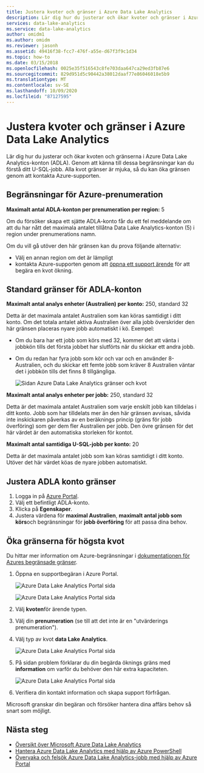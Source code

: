 ```yaml
---
title: Justera kvoter och gränser i Azure Data Lake Analytics
description: Lär dig hur du justerar och ökar kvoter och gränser i Azure Data Lake Analytics-konton (ADLA).
services: data-lake-analytics
ms.service: data-lake-analytics
author: omidm1
ms.author: omidm
ms.reviewer: jasonh
ms.assetid: 49416f38-fcc7-476f-a55e-d67f3f9c1d34
ms.topic: how-to
ms.date: 03/15/2018
ms.openlocfilehash: 0025e35f516543c8fe703daa647ca29ed3fb87e6
ms.sourcegitcommit: 829d951d5c90442a38012daaf77e86046018e5b9
ms.translationtype: MT
ms.contentlocale: sv-SE
ms.lasthandoff: 10/09/2020
ms.locfileid: "87127595"
---
```

# <a name="adjust-quotas-and-limits-in-azure-data-lake-analytics"></a>Justera kvoter och gränser i Azure Data Lake Analytics

Lär dig hur du justerar och ökar kvoten och gränserna i Azure Data Lake Analytics-konton (ADLA). Genom att känna till dessa begränsningar kan du förstå ditt U-SQL-jobb. Alla kvot gränser är mjuka, så du kan öka gränsen genom att kontakta Azure-supporten.

## <a name="azure-subscriptions-limits"></a>Begränsningar för Azure-prenumeration

**Maximalt antal ADLA-konton per prenumeration per region:**  5

Om du försöker skapa ett sjätte ADLA-konto får du ett fel meddelande om att du har nått det maximala antalet tillåtna Data Lake Analytics-konton (5) i region under prenumerations namn.

Om du vill gå utöver den här gränsen kan du prova följande alternativ:
* Välj en annan region om det är lämpligt
* kontakta Azure-supporten genom att [öppna ett support ärende](#increase-maximum-quota-limits) för att begära en kvot ökning.

## <a name="default-adla-account-limits"></a>Standard gränser för ADLA-konton

**Maximalt antal analys enheter (Australien) per konto:** 250, standard 32

Detta är det maximala antalet Australien som kan köras samtidigt i ditt konto. Om det totala antalet aktiva Australien över alla jobb överskrider den här gränsen placeras nyare jobb automatiskt i kö. Exempel:

* Om du bara har ett jobb som körs med 32, kommer det att vänta i jobbkön tills det första jobbet har slutförts när du skickar ett andra jobb.
* Om du redan har fyra jobb som kör och var och en använder 8-Australien, och du skickar ett femte jobb som kräver 8 Australien väntar det i jobbkön tills det finns 8 tillgängliga.

    ![Sidan Azure Data Lake Analytics gränser och kvot](./media/data-lake-analytics-quota-limits/adjust-quota-limits.png)

**Maximalt antal analys enheter per jobb:** 250, standard 32

Detta är det maximala antalet Australien som varje enskilt jobb kan tilldelas i ditt konto. Jobb som har tilldelats mer än den här gränsen avvisas, såvida inte inskickaren påverkas av en beräknings princip (gräns för jobb överföring) som ger dem fler Australien per jobb. Den övre gränsen för det här värdet är den automatiska storleken för kontot.

**Maximalt antal samtidiga U-SQL-jobb per konto:** 20

Detta är det maximala antalet jobb som kan köras samtidigt i ditt konto. Utöver det här värdet köas de nyare jobben automatiskt.

## <a name="adjust-adla-account-limits"></a>Justera ADLA konto gränser

1. Logga in på [Azure Portal](https://portal.azure.com).
2. Välj ett befintligt ADLA-konto.
3. Klicka på **Egenskaper**.
4. Justera värdena för **maximal Australien**, **maximalt antal jobb som körs**och begränsningar för **jobb överföring** för att passa dina behov.

## <a name="increase-maximum-quota-limits"></a>Öka gränserna för högsta kvot

Du hittar mer information om Azure-begränsningar i [dokumentationen för Azures begränsade gränser](../azure-resource-manager/management/azure-subscription-service-limits.md#data-lake-analytics-limits).

1. Öppna en supportbegäran i Azure Portal.

    ![Azure Data Lake Analytics Portal sida](./media/data-lake-analytics-quota-limits/data-lake-analytics-quota-help-support.png)

    ![Azure Data Lake Analytics Portal sida](./media/data-lake-analytics-quota-limits/data-lake-analytics-quota-support-request.png)
2. Välj **kvoten**för ärende typen.
3. Välj din **prenumeration** (se till att det inte är en "utvärderings prenumeration").
4. Välj typ av kvot **data Lake Analytics**.

    ![Azure Data Lake Analytics Portal sida](./media/data-lake-analytics-quota-limits/data-lake-analytics-quota-support-request-basics.png)

5. På sidan problem förklarar du din begärda öknings gräns med **information** om varför du behöver den här extra kapaciteten.

    ![Azure Data Lake Analytics Portal sida](./media/data-lake-analytics-quota-limits/data-lake-analytics-quota-support-request-details.png)

6. Verifiera din kontakt information och skapa support förfrågan.

Microsoft granskar din begäran och försöker hantera dina affärs behov så snart som möjligt.

## <a name="next-steps"></a>Nästa steg

* [Översikt över Microsoft Azure Data Lake Analytics](data-lake-analytics-overview.md)
* [Hantera Azure Data Lake Analytics med hjälp av Azure PowerShell](data-lake-analytics-manage-use-powershell.md)
* [Övervaka och felsök Azure Data Lake Analytics-jobb med hjälp av Azure Portal](data-lake-analytics-monitor-and-troubleshoot-jobs-tutorial.md)
